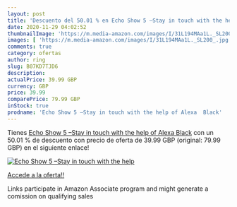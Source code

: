 ```yaml
---
layout: post
title: 'Descuento del 50.01 % en Echo Show 5 –Stay in touch with the help'
date: 2020-11-29 04:02:52
thumbnailImage: 'https://m.media-amazon.com/images/I/31L194MAa1L._SL200_.jpg'
images: [ 'https://m.media-amazon.com/images/I/31L194MAa1L._SL200_.jpg' ]
comments: true
category: ofertas
author: ring
slug: B07KD7TJD6
description:
actualPrice: 39.99 GBP
currency: GBP
price: 39.99
comparePrice: 79.99 GBP
inStock: true
prodname: 'Echo Show 5 –Stay in touch with the help of Alexa  Black'
---
```


Tienes [Echo Show 5 –Stay in touch with the help of Alexa  Black](https://www.amazon.co.uk/dp/B07KD7TJD6/?tag=tolees0a-21) con un 50.01 % de descuento con precio de oferta de 39.99 GBP (original: 79.99 GBP) en el siguiente enlace!

[![Echo Show 5 –Stay in touch with the help](https://m.media-amazon.com/images/I/31L194MAa1L._SL200_.jpg)](https://www.amazon.co.uk/dp/B07KD7TJD6/?tag=tolees0a-21)

[Accede a la oferta!!](https://www.amazon.co.uk/dp/B07KD7TJD6/?tag=tolees0a-21)

Links participate in Amazon Associate program and might generate a comission on qualifying sales


